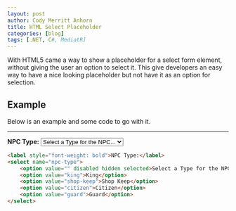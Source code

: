 ```yaml
---
layout: post
author: Cody Merritt Anhorn
title: HTML Select Placeholder
categories: [blog]
tags: [.NET, C#, MediatR]
---
```


With HTML5 came a way to show a placeholder for a select form element, without giving the user an option to select it. This give developers an easy way to have a nice looking placeholder but not have it as an option for selection.

## Example

Below is an example and some code to go with it.

<hr />
<label style="font-weight: bold">NPC Type:</label>
<select name="npc-type">
    <option value="" disabled hidden selected>Select a Type for the NPC...</option>
    <option value="king">King</option>
    <option value="shop-keep">Shop Keep</option>
    <option value="citizen">Citizen</option>
    <option value="guard">Guard</option>
</select>

~~~ html
<label style="font-weight: bold">NPC Type:</label>
<select name="npc-type">
    <option value="" disabled hidden selected>Select a Type for the NPC...</option>
    <option value="king">King</option>
    <option value="shop-keep">Shop Keep</option>
    <option value="citizen">Citizen</option>
    <option value="guard">Guard</option>
</select>
~~~
